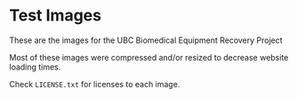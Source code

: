 # Test Images

These are the images for the UBC Biomedical Equipment Recovery Project

Most of these images were compressed and/or resized to decrease website loading times.

Check `LICENSE.txt` for licenses to each image.
